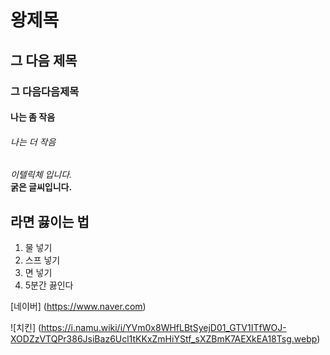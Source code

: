 # 왕제목

## 그 다음 제목

### 그 다음다음제목

#### 나는 좀 작음

###### 나는 더 작음

_이텔릭체 입니다._ <br>
**굵은 글씨입니다.**

## 라면 끓이는 법

1.  물 넣기
2.  스프 넣기
3.  면 넣기
4.  5분간 끓인다

[네이버] (<https://www.naver.com>)

![치킨] (<https://i.namu.wiki/i/YVm0x8WHfLBtSyejD01_GTV1ITfWOJ-XODZzVTQPr386JsiBaz6Ucl1tKKxZmHiYStf_sXZBmK7AEXkEA18Tsg.webp>)
